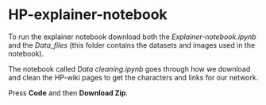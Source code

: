# HP-explainer-notebook

To run the explainer notebook download both the *Explainer-notebook.ipynb* and the *Data_files* (this folder contains the datasets and images used in the notebook).

The notebook called *Data cleaning.ipynb* goes through how we download and clean the HP-wiki pages to get the characters and links for our network. 

Press **Code** and then **Download Zip**. 
